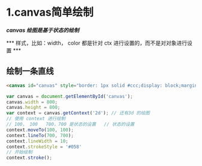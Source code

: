 # 1.canvas简单绘制

***canvas 绘图是基于状态的绘制***

*** 样式，比如：width， color 都是针对 ctx 进行设置的，而不是对对象进行设置 ***

## 绘制一条直线

```html
<canvas id="canvas" style="border: 1px solid #ccc;display: block;margin: 50px auto"></canvas>
```
```js
var canvas = document.getElementById('canvas');
canvas.width = 800;
canvas.height = 800;
var context = canvas.getContext('2d'); // 还有3d 的绘图
// 使用 context 进行绘制
// 100， 100   700，700 是状态的设置   // 状态的设置
context.moveTo(100, 100);
context.lineTo(700, 700);
context.lineWidth = 10;
context.strokeStyle = '#058'
// 开始绘制
context.stroke();
```